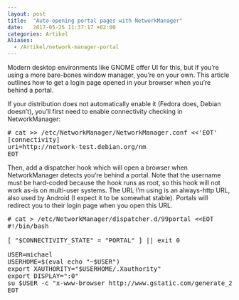 ```yaml
---
layout: post
title:  "Auto-opening portal pages with NetworkManager"
date:   2017-05-25 11:37:17 +02:00
categories: Artikel
Aliases:
  - /Artikel/network-manager-portal
---
```

<p>
Modern desktop environments like GNOME offer UI for this, but if you’re using a
more bare-bones window manager, you’re on your own. This article outlines how
to get a login page opened in your browser when you’re behind a portal.
</p>

<p>
If your distribution does not automatically enable it (Fedora does, Debian
doesn’t), you’ll first need to enable connectivity checking in NetworkManager:
</p>

<pre>
# cat &gt;&gt; /etc/NetworkManager/NetworkManager.conf &lt;&lt;'EOT'
[connectivity]
uri=http://network-test.debian.org/nm
EOT
</pre>

<p>
Then, add a dispatcher hook which will open a browser when NetworkManager
detects you’re behind a portal. Note that the username must be hard-coded
because the hook runs as root, so this hook will not work as-is on multi-user
systems. The URL I’m using is an always-http URL, also used by Android (I
expect it to be somewhat stable). Portals will redirect you to their login page
when you open this URL.
</p>

<pre>
# cat &gt; /etc/NetworkManager/dispatcher.d/99portal &lt;&lt;EOT
#!/bin/bash

[ "$CONNECTIVITY_STATE" = "PORTAL" ] || exit 0

USER=michael
USERHOME=$(eval echo "~$USER")
export XAUTHORITY="$USERHOME/.Xauthority"
export DISPLAY=":0"
su $USER -c "x-www-browser http://www.gstatic.com/generate_204"
EOT
</pre>

